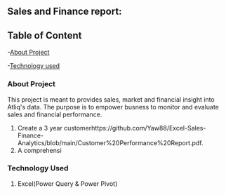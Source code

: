 ## Sales and Finance report:

## Table of Content

-[About Project](#About_Project)

-[Technology used](#Technology_Used)


### About Project

This project is meant to provides sales, market and financial insight into Atliq's data. 
The purpose is to empower busness to monitor and evaluate sales and financial performance.

1. Create a 3 year customerhttps://github.com/Yaw88/Excel-Sales-Finance-Analytics/blob/main/Customer%20Performance%20Report.pdf.
2. A comprehensi

### Technology Used

1. Excel(Power Query & Power Pivot)

